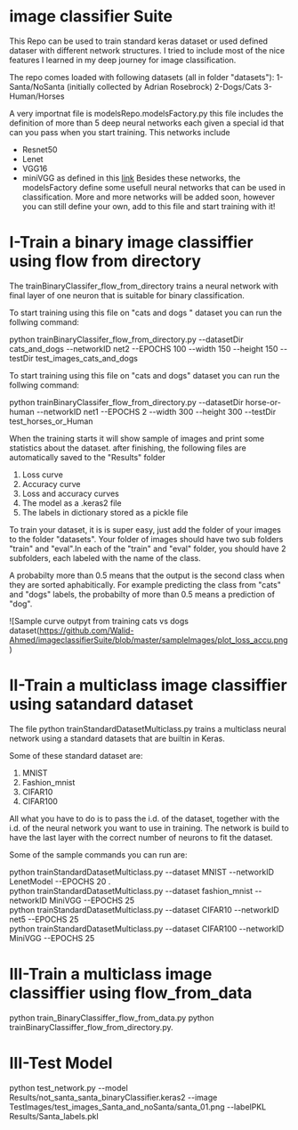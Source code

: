 ﻿# image classifier Suite


This Repo can be used to train standard keras dataset  or used defined dataser with different network structures. I tried  to include most of the nice features I learned in my deep journey for image classification.

The repo comes loaded with following datasets (all in folder "datasets"):
1-Santa/NoSanta     (initially collected  by  Adrian Rosebrock) 
2-Dogs/Cats
3-Human/Horses

A very importnat file is modelsRepo.modelsFactory.py this file includes the definition of more than 5 deep neural networks  each given a special id that can you pass when you start training. This networks include 

 - Resnet50   
 - Lenet
 - VGG16  
 - miniVGG as defined  in this [link](https://www.pyimagesearch.com/2019/02/11/fashion-mnist-with-keras-and-deep-learning)
Besides these networks, the modelsFactory define some usefull neural networks that can be used  in classification.
More and more networks will be added soon, however you can still define your own, add to this file and start training with it!



# I-Train a binary image classiffier using flow from directory

The 
trainBinaryClassifer_flow_from_directory trains a neural network with final layer of one neuron that is suitable for binary classification.

To start  training  using this file on "cats and dogs " dataset you can run the follwing command:

python trainBinaryClassifer_flow_from_directory.py  --datasetDir cats_and_dogs --networkID net2  --EPOCHS 100  --width  150 --height  150 --testDir test_images_cats_and_dogs

To start  training  using this file on "cats and dogs" dataset you can run the follwing command:

python trainBinaryClassifer_flow_from_directory.py  --datasetDir horse-or-human --networkID net1  --EPOCHS 2  --width  300 --height  300 --testDir test_horses_or_Human

When the training starts it will show sample of images and print some statistics about the dataset. after finishing, the following files are automatically saved to the "Results" folder

 1. Loss curve
 2. Accuracy curve
 3. Loss and accuracy curves
 4. The model as a .keras2 file
 5. The labels in dictionary stored as a pickle file


To train your dataset, it is is super easy, just add the folder of your images to the folder "datasets".
Your folder of images  should have two sub folders "train" and "eval".In each of the "train" and "eval" folder, you should have 2 subfolders, each labeled with the name of the class. 
 
A probabilty more than 0.5 means that the output is the second  class when they are sorted aphabitically. For example  predicting  the class from "cats" and "dogs" labels, the probabilty of more than 0.5  means a prediction of "dog".



![Sample curve outpyt from training cats vs dogs dataset(https://github.com/Walid-Ahmed/imageclassifierSuite/blob/master/sampleImages/plot_loss_accu.png)


# II-Train a multiclass image classiffier using satandard dataset


The file python trainStandardDatasetMulticlass.py trains a multiclass neural network using a standard datasets that are builtin in Keras.

Some of these standard dataset are:
 1. MNIST
 2. Fashion_mnist
 3. CIFAR10
 4. CIFAR100

All what you have to do is to pass the i.d. of the dataset, together with the i.d. of the neural network you want to use in training. The network is build to have the last layer with the correct number of neurons to fit  the dataset.

Some of the sample commands you can run are:

python trainStandardDatasetMulticlass.py --dataset MNIST  --networkID  LenetModel --EPOCHS 20 .  
python trainStandardDatasetMulticlass.py  --dataset fashion_mnist --networkID MiniVGG --EPOCHS 25  
python trainStandardDatasetMulticlass.py  --dataset CIFAR10 --networkID net5  --EPOCHS 25    
python trainStandardDatasetMulticlass.py  --dataset CIFAR100 --networkID MiniVGG  --EPOCHS 25 








# III-Train a multiclass image classiffier using flow_from_data


python train_BinaryClassiffer_flow_from_data.py
python trainBinaryClassiffer_flow_from_directory.py.   

# III-Test Model
python test_network.py --model Results/not_santa_santa_binaryClassifier.keras2  --image TestImages/test_images_Santa_and_noSanta/santa_01.png --labelPKL Results/Santa_labels.pkl
